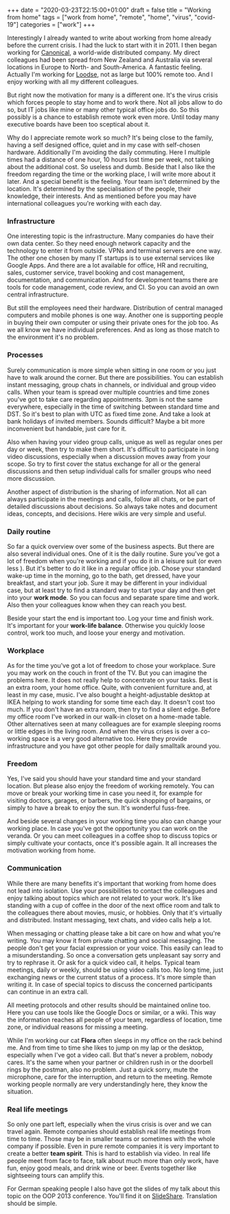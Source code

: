 +++
date = "2020-03-23T22:15:00+01:00"
draft = false
title = "Working from home"
tags = ["work from home", "remote", "home", "virus", "covid-19"]
categories = ["work"]
+++

Interestingly I already wanted to write about working from home already before the current crisis. I had the luck to start with it in 2011. I then began working for [Canonical](https://canonical.com/), a world-wide distributed company. My direct colleagues had been spread from New Zealand and Australia via several locations in Europe to North- and South-America. A fantastic feeling. Actually I'm working for [Loodse](https://www.loodse.com/), not as large but 100% remote too. And I enjoy working with all my different colleagues.

But right now the motivation for many is a different one. It's the virus crisis which forces people to stay home and to work there. Not all jobs allow to do so, but IT jobs like mine or many other typical office jobs do. So this possibly is a chance to establish remote work even more. Until today many executive boards have been too sceptical about it.

Why do I appreciate remote work so much? It's being close to the family, having a self designed office, quiet and in my case with self-chosen hardware. Additionally I'm avoiding the daily commuting. Here I multiple times had a distance of one hour, 10 hours lost time per week, not talking about the additional cost. So useless and dumb. Beside that I also like the freedom regarding the time or the working place, I will write more about it later. And a special benefit is the feeling. Your team isn't determined by the location. It's determined by the specialisation of the people, their knowledge, their interests. And as mentioned before you may have international colleagues you're working with each day.

### Infrastructure

One interesting topic is the infrastructure. Many companies do have their own data center. So they need enough network capacity and the technology to enter it from outside. VPNs and terminal servers are one way. The other one chosen by many IT startups is to use external services like Google Apps. And there are a lot available for office, HR and recruiting, sales, customer service, travel booking and cost management, documentation, and communication. And for development teams there are tools for code management, code review, and CI. So you can avoid an own central infrastructure.

But still the employees need their hardware. Distribution of central managed computers and mobile phones is one way. Another one is supporting people in buying their own computer or using their private ones for the job too. As we all know we have individual preferences. And as long as those match to the environment it's no problem.

### Processes

Surely communication is more simple when sitting in one room or you just have to walk around the corner. But there are possibilities. You can establish instant messaging, group chats in channels, or individual and group video calls. When your team is spread over multiple countries and time zones you've got to take care regarding appointments. 3pm is not the same everywhere, especially in the time of switching between standard time and DST. So it's best to plan with UTC as fixed time zone. And take a look at bank holidays of invited members. Sounds difficult? Maybe a bit more inconvenient but handable, just care for it.

Also when having your video group calls, unique as well as regular ones per day or week, then try to make them short. It's difficult to participate in long video discussions, especially when a discussion moves away from your scope. So try to first cover the status exchange for all or the general discussions and then setup individual calls for smaller groups who need more discussion.

Another aspect of distribution is the sharing of information. Not all can always participate in the meetings and calls, follow all chats, or be part of detailed discussions about decisions. So always take notes and document ideas, concepts, and decisions. Here wikis are very simple and useful.

### Daily routine

So far a quick overview over some of the business aspects. But there are also several individual ones. One of it is the daily routine. Sure you've got a lot of freedom when you're working and if you do it in a leisure suit (or even less **<smile>**). But it's better to do it like in a regular office job. Chose your standard wake-up time in the morning, go to the bath, get dressed, have your breakfast, and start your job. Sure it may be different in your individual case, but at least try to find a standard way to start your day and then get into your **work mode**. So you can focus and separate spare time and work. Also then your colleagues know when they can reach you best.

Beside your start the end is important too. Log your time and finish work. It's important for your **work-life balance**. Otherwise you quickly loose control, work too much, and loose your energy and motivation.

### Workplace

As for the time you've got a lot of freedom to chose your workplace. Sure you may work on the couch in front of the TV. But you can imagine the problems here. It does not really help to concentrate on your tasks. Best is an extra room, your home office. Quite, with convenient furniture and, at least in my case, music. I've also bought a height-adjustable desktop at IKEA helping to work standing for some time each day. It doesn't cost too much. If you don't have an extra room, then try to find a silent edge. Before my office room I've worked in our walk-in closet on a home-made table. Other alternatives seen at many colleagues are for example sleeping rooms or little edges in the living room. And when the virus crises is over a co-working space is a very good alternative too. Here they provide infrastructure and you have got other people for daily smalltalk around you.

### Freedom

Yes, I've said you should have your standard time and your standard location. But please also enjoy the freedom of working remotely. You can move or break your working time in case you need it, for example for visiting doctors, garages, or barbers, the quick shopping of bargains, or simply to have a break to enjoy the sun. It's wonderful fuss-free.

And beside several changes in your working time you also can change your working place. In case you've got the opportunity you can work on the veranda. Or you can meet colleagues in a coffee shop to discuss topics or simply cultivate your contacts, once it's possible again. It all increases the motivation working from home.

### Communication

While there are many benefits it's important that working from home does not lead into isolation. Use your possibilities to contact the colleagues and enjoy talking about topics which are not related to your work. It's like standing with a cup of coffee in the door of the next office room and talk to the colleagues there about movies, music, or hobbies. Only that it's virtually and distributed. Instant messaging, text chats, and video calls help a lot.

When messaging or chatting please take a bit care on how and what you're writing. You may know it from private chatting and social messaging. The people don't get your facial expression or your voice. This easily can lead to a misunderstanding. So once a conversation gets unpleasant say sorry and try to rephrase it. Or ask for a quick video call, it helps. Typical team meetings, daily or weekly, should be using video calls too. No long time, just exchanging news or the current status of a process. It's more simple than writing it. In case of special topics to discuss the concerned participants can continue in an extra call.

All meeting protocols and other results should be maintained online too. Here you can use tools like the Google Docs or similar, or a wiki. This way the information reaches all people of your team, regardless of location, time zone, or individual reasons for missing a meeting.

While I'm working our cat **Flora** often sleeps in my office on the rack behind me. And from time to time she likes to jump on my lap or the desktop, especially when I've got a video call. But that's never a problem, nobody cares. It's the same when your partner or children rush in or the doorbell rings by the postman, also no problem. Just a quick sorry, mute the microphone, care for the interruption, and return to the meeting. Remote working people normally are very understandingly here, they know the situation.

### Real life meetings

So only one part left, especially when the virus crisis is over and we can travel again. Remote companies should establish real life meetings from time to time. Those may be in smaller teams or sometimes with the whole company if possible. Even in pure remote companies it is very important to create a better **team spirit**. This is hard to establish via video. In real life people meet from face to face, talk about much more than only work, have fun, enjoy good meals, and drink wine or beer. Events together like sightseeing tours can amplify this.

For German speaking people I also have got the slides of my talk about this topic on the OOP 2013 conference. You'll find it on [SlideShare](https://www.slideshare.net/TheMue/oop2013-frank-muellerweltweiteentwicklungvonoss). Translation should be simple.

